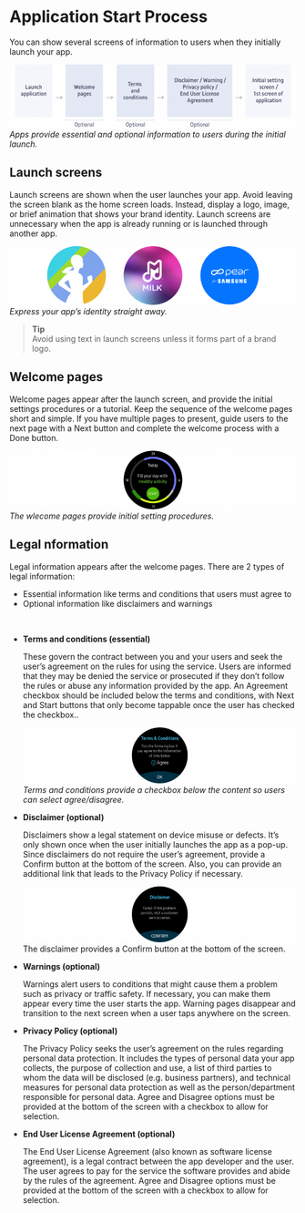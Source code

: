 # Application Start Process

You can show several screens of information to users when they initially launch your app.

![](media/pattern_9.1.0-850x187.png)  
*Apps provide essential and optional information to users during the initial launch.*

## Launch screens

Launch screens are shown when the user launches your app. Avoid leaving the screen blank as the home screen loads. Instead, display a logo, image, or brief animation that shows your brand identity. Launch screens are unnecessary when the app is already running or is launched through another app.

![](media/pattern_9.1.1-850x174.png)  
*Express your app’s identity straight away.*


> **Tip**  
> Avoid using text in launch screens unless it forms part of a brand logo.


## Welcome pages

Welcome pages appear after the launch screen, and provide the initial settings procedures or a tutorial. Keep the sequence of the welcome pages short and simple. If you have multiple pages to present, guide users to the next page with a Next button and complete the welcome process with a Done button.

![](media/pattern_9.1.2-850x174.png)  
*The wlecome pages provide initial setting procedures.*

## Legal nformation

Legal information appears after the welcome pages. There are 2 types of legal information:

-   Essential information like terms and conditions that users must agree to
-   Optional information like disclaimers and warnings

 

-   **Terms and conditions (essential)**

    These govern the contract between you and your users and seek the user’s agreement on the rules for using the service. Users are informed that they may be denied the service or prosecuted if they don’t follow the rules or abuse any information provided by the app. An Agreement checkbox should be included below the terms and conditions, with Next and Start buttons that only become tappable once the user has checked the checkbox..

    ![](media/pattern_9.1.3_1-850x174.png)  
    *Terms and conditions provide a checkbox below the content so users can select agree/disagree.*

-   **Disclaimer (optional)**

    Disclaimers show a legal statement on device misuse or defects. It’s only shown once when the user initially launches the app as a pop-up. Since disclaimers do not require the user’s agreement, provide a Confirm button at the bottom of the screen. Also, you can provide an additional link that leads to the Privacy Policy if necessary.

    ![](media/pattern_9.1.3_2-850x174.png)  
    The disclaimer provides a Confirm button at the bottom of the screen.

-   **Warnings (optional)**

    Warnings alert users to conditions that might cause them a problem such as privacy or traffic safety. If necessary, you can make them appear every time the user starts the app. Warning pages disappear and transition to the next screen when a user taps anywhere on the screen.

-   **Privacy Policy (optional)**

    The Privacy Policy seeks the user’s agreement on the rules regarding personal data protection. It includes the types of personal data your app collects, the purpose of collection and use, a list of third parties to whom the data will be disclosed (e.g. business partners), and technical measures for personal data protection as well as the person/department responsible for personal data. Agree and Disagree options must be provided at the bottom of the screen with a checkbox to allow for selection.

-   **End User License Agreement (optional)**

    The End User License Agreement (also known as software license agreement), is a legal contract between the app developer and the user. The user agrees to pay for the service the software provides and abide by the rules of the agreement. Agree and Disagree options must be provided at the bottom of the screen with a checkbox to allow for selection.
